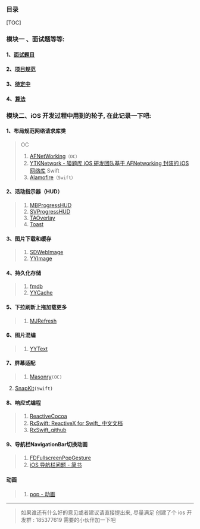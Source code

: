 ### 目录
    
[TOC]


### 模块一 、面试题等等:
#### 1、[面试题目](https://github.com/wangergang/ThePublic/blob/master/DailyTasks/DailyTasks.md)
#### 2、[项目规范](https://github.com/wangergang/ThePublic/blob/master/DailyTasks/The_project_specification.md)
#### 3、[待定中]()
#### 4、[算法](https://github.com/wangergang/ThePublic/blob/master/DailyTasks/Algorithm.md)


### 模块二、iOS 开发过程中用到的轮子, 在此记录一下吧:


#### 1、布局规范网络请求库类
> OC
> 1. [AFNetWorking](https://github.com/AFNetworking/AFNetworking)`（OC）`
> 2. [YTKNetwork - 猿题库 iOS 研发团队基于 AFNetworking 封装的 iOS 网络库](https://github.com/yuantiku/YTKNetwork)
> Swift
> 1. [Alamofire](https://github.com/Alamofire/Alamofire)`（Swift）`

#### 2、活动指示器（HUD）
> 1. [MBProgressHUD](https://github.com/jdg/MBProgressHUD)
> 2. [SVProgressHUD](https://github.com/SVProgressHUD/SVProgressHUD)
> 3. [TAOverlay](https://github.com/TaimurAyaz/TAOverlay)
> 4. [Toast](https://github.com/scalessec/Toast)

#### 3、图片下载和缓存
> 1. [SDWebImage](https://link.jianshu.com/?t=https://github.com/rs/SDWebImage)
> 2. [YYImage](https://github.com/ibireme/YYImage)

#### 4、持久化存储
> 1. [fmdb](https://github.com/ccgus/fmdb)
> 2. [YYCache](https://github.com/ibireme/YYCache)

#### 5、下拉刷新上拖加载更多
>1. [MJRefresh](https://github.com/CoderMJLee/MJRefresh)

#### 6、图片混编
>1. [YYText](https://link.jianshu.com/?t=https://github.com/ibireme/YYText)

#### 7、屏幕适配
>1. [Masonry](https://link.jianshu.com/?t=https://github.com/SnapKit/Masonry)`(OC)`
2. [SnapKit](https://github.com/SnapKit/SnapKit)`(Swift)`

#### 8、响应式编程
> 1. [ReactiveCocoa](https://github.com/ReactiveCocoa/ReactiveCocoa)
> 2. [RxSwift: ReactiveX for Swift_ 中文文档](https://beeth0ven.github.io/RxSwift-Chinese-Documentation/)
> 3. [RxSwift_github](https://github.com/ReactiveX/RxSwift)

#### 9、导航栏NavigationBar切换动画
> 1. [FDFullscreenPopGesture](https://github.com/forkingdog/FDFullscreenPopGesture)
> 2. [iOS 导航栏问题 - 简书](https://www.jianshu.com/p/31f177158c9e)

#### 动画
> 1. [pop - 动画](https://github.com/facebook/pop)
> 



---
> 如果谁还有什么好的意见或者建议请直接提出来, 尽量满足
> 创建了个 ios 开发群 : 185377619 需要的小伙伴加一下吧

